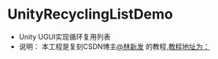 # UnityRecyclingListDemo

- Unity UGUI实现循环复用列表
- 说明： 本工程是复刻CSDN博主[@林新发](https://linxinfa.blog.csdn.net/?type=blog) 的教程,[教程地址为：](https://blog.csdn.net/linxinfa/article/details/115396546)
